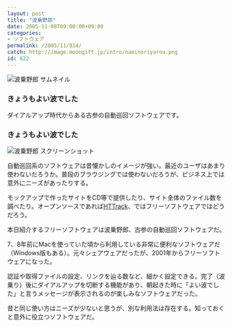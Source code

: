 ```yaml
---
layout: post
title: "波乗野郎"
date: 2005-11-08T09:00:00+09:00
categories:
- ソフトウェア
permalink: /2005/11/814/
catch: http://image.moongift.jp/intro/naminoriyarou.png
id: 822
---
```

 ![波乗野郎 サムネイル](http://image.moongift.jp/intro/naminoriyarou.s.png "波乗野郎 サムネイル")
  

### きょうもよい波でした
  
ダイアルアップ時代からある古参の自動巡回ソフトウェアです。  
<!--more-->  

### きょうもよい波でした
  

![波乗野郎 スクリーンショット](http://image.moongift.jp/intro/naminoriyarou.png "波乗野郎 スクリーンショット")

  

自動巡回系のソフトウェアは昔懐かしのイメージが強い。最近のユーザはあまり使わないだろうか。普段のブラウジングでは使わないだろうが、ビジネス上では意外にニーズがあったりする。

  

モックアップで作ったサイトをCD等で提供したり、サイト全体のファイル数を調べたり。オープンソースであれば[HTTrack](http://oss.moongift.jp/intro/i-811.html)、ではフリーソフトウェアではどうだろう。

  

本日紹介するフリーソフトウェアは波乗野郎、古参の自動巡回ソフトウェアだ。

  

7、8年前にMacを使っていた頃から利用している非常に便利なソフトウェアだ（Windows版もある）。元々シェアウェアだったが、2001年からフリーソフトウェアになった。

  

認証や取得ファイルの設定、リンクを辿る数など、細かく設定できる。完了（波乗り）後にダイアルアップを切断する機能があり、朝起きた時に「よい波でした」と言うメッセージが表示されるのが楽しみなソフトウェアだった。

  

昔と同じ使い方はニーズが少ないと思うが、別な利用法は存在する。知っておくと意外に役立つソフトウェアだ。

